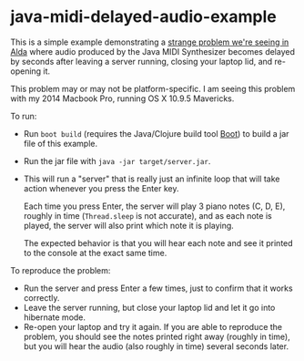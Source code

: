# java-midi-delayed-audio-example

This is a simple example demonstrating a [strange problem we're seeing in Alda](https://github.com/alda-lang/alda/issues/160) where audio produced by the Java MIDI Synthesizer becomes delayed by seconds after leaving a server running, closing your laptop lid, and re-opening it.

This problem may or may not be platform-specific. I am seeing this problem with my 2014 Macbook Pro, running OS X 10.9.5 Mavericks.

To run:

- Run `boot build` (requires the Java/Clojure build tool [Boot](http://boot-clj.com)) to build a jar file of this example.
- Run the jar file with `java -jar target/server.jar`.
- This will run a "server" that is really just an infinite loop that will take action whenever you press the Enter key.

  Each time you press Enter, the server will play 3 piano notes (C, D, E), roughly in time (`Thread.sleep` is not accurate), and as each note is played, the server will also print which note it is playing.

  The expected behavior is that you will hear each note and see it printed to the console at the exact same time.

To reproduce the problem:

- Run the server and press Enter a few times, just to confirm that it works correctly.
- Leave the server running, but close your laptop lid and let it go into hibernate mode.
- Re-open your laptop and try it again. If you are able to reproduce the problem, you should see the notes printed right away (roughly in time), but you will hear the audio (also roughly in time) several seconds later.
